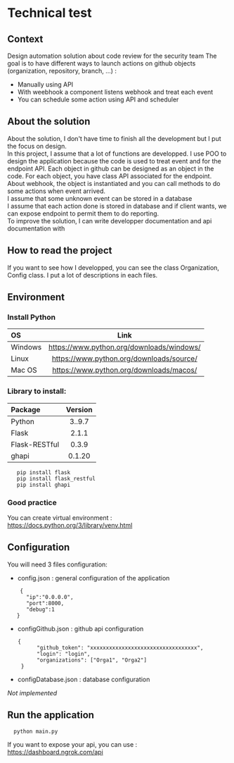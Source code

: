# Technical test 

## Context
  Design automation solution  about code review for the security team
  The goal is to have different ways to launch actions on github objects (organization, repository, branch, ...) :  
  * Manually using API   
  * With weebhook a component listens webhook and treat each event  
  * You can schedule some action using API and scheduler
  
## About the solution 
  About the solution, I don't have time to finish all the development but I put the focus on design.   
  In this project, I assume that a lot of functions are developped. 
  I use POO to design the application because the code is used to treat event and for the endpoint API. Each object in github can be designed as an object in the code. For each object, you have class API associated for the endpoint. About webhook, the object is instantiated and you can call methods to do some actions when event arrived.  
  I assume that some unknown event can be stored in a database  
  I assume that each action done is stored in database and  if client wants, we can expose endpoint to permit them to do reporting.   
  To improve the solution, I can write developper documentation and api documentation with 

## How to read the project 
  If you want to see how I developped, you can see the class Organization, Config class. 
  I put a lot of descriptions in each files.  

## Environment 
### Install Python 
  |   OS          | Link         |
  | :--------------- |:---------------:| 
  |Windows| https://www.python.org/downloads/windows/| 
  |Linux| https://www.python.org/downloads/source/ |
  |Mac OS| https://www.python.org/downloads/macos/ |

### Library to install:
  | Package          | Version         |
  | :--------------- |:---------------:| 
  | Python  |   3..9.7       |  
  | Flask  |   2.1.1         |  
  | Flask-RESTful  | 0.3.9   |   
  | ghapi  | 0.1.20          |    
   
  ```
     pip install flask
     pip install flask_restful 
     pip install ghapi  
  ``` 
 ### Good practice 
 You can create virtual environment : https://docs.python.org/3/library/venv.html   
  
## Configuration 
You will need 3 files configuration:
* config.json : general configuration of the application 
 ```
     {
       "ip":"0.0.0.0",
       "port":8000,
       "debug":1
    }
  ``` 
* configGithub.json : github api configuration 
  ``` 
  {
        "github_token": "xxxxxxxxxxxxxxxxxxxxxxxxxxxxxxxxxx",
        "login": "login",
        "organizations": ["Orga1", "Orga2"]
   }
   ```
* configDatabase.json : database configuration 

_Not implemented_

##  Run the application 
```  
  python main.py 
```

If you want to expose your api, you can use : https://dashboard.ngrok.com/api 
